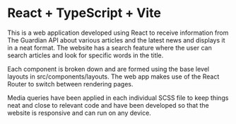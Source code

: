# React + TypeScript + Vite

This is a web application developed using React to receive information from The Guardian API about various articles and the latest news and displays it in a neat format. The website has a search feature where the user can search articles and look for specific words in the title.

Each component is broken down and are formed using the base level layouts in src/components/layouts. The web app makes use of the React Router to switch between rendering pages.

Media queries have been applied in each individual SCSS file to keep things neat and close to relevant code and have been developed so that the website is responsive and can run on any device.
